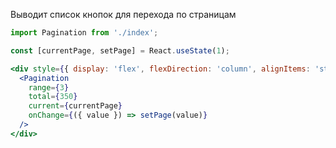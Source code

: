 Выводит список кнопок для перехода по страницам

```jsx
import Pagination from './index';

const [currentPage, setPage] = React.useState(1);

<div style={{ display: 'flex', flexDirection: 'column', alignItems: 'start' }}>
  <Pagination
    range={3}
    total={350}
    current={currentPage}
    onChange={({ value }) => setPage(value)}
  />
</div>
```
